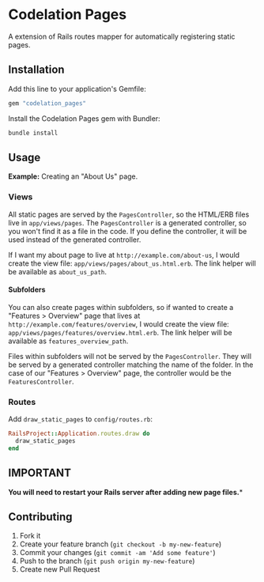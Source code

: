 # Codelation Pages

A extension of Rails routes mapper for automatically registering static pages.

## Installation

Add this line to your application's Gemfile:

```ruby
gem "codelation_pages"
```

Install the Codelation Pages gem with Bundler:

```bash
bundle install
```

## Usage

**Example:** Creating an "About Us" page.

### Views

All static pages are served by the `PagesController`, so the HTML/ERB files live in
`app/views/pages`. The `PagesController` is a generated controller,
so you won't find it as a file in the code. If you define the controller,
it will be used instead of the generated controller.

If I want my about page to live at `http://example.com/about-us`,
I would create the view file: `app/views/pages/about_us.html.erb`.
The link helper will be available as `about_us_path`.

#### Subfolders

You can also create pages within subfolders, so if wanted to create a
"Features > Overview" page that lives at `http://example.com/features/overview`,
I would create the view file: `app/views/pages/features/overview.html.erb`.
The link helper will be available as `features_overview_path`.

Files within subfolders will not be served by the `PagesController`. They will
be served by a generated controller matching the name of the folder. In the case of our
"Features > Overview" page, the controller would be the `FeaturesController`.

### Routes

Add `draw_static_pages` to `config/routes.rb`:

```ruby
RailsProject::Application.routes.draw do
  draw_static_pages
end
```

## IMPORTANT

**You will need to restart your Rails server after adding new page files.***

## Contributing

1. Fork it
2. Create your feature branch (`git checkout -b my-new-feature`)
3. Commit your changes (`git commit -am 'Add some feature'`)
4. Push to the branch (`git push origin my-new-feature`)
5. Create new Pull Request
